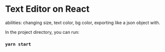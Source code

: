 # Text Editor on React
abilities: changing size, text color, bg color, exporting like a json object with.



In the project directory, you can run:

### `yarn start`
